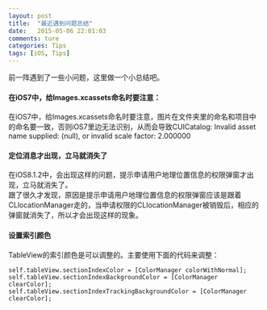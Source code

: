 ```yaml
---
layout: post  
title:  "最近遇到问题总结"  
date:   2015-05-06 22:01:03  
comments: ture
categories: Tips  
tags: [iOS, Tips]  
---
```


前一阵遇到了一些小问题，这里做一个小总结吧。    

#### 在iOS7中，给Images.xcassets命名时要注意：
在iOS7中，给Images.xcassets命名时要注意，图片在文件夹里的命名和项目中的命名要一致，否则iOS7里边无法识别，从而会导致CUICatalog: Invalid asset name supplied: (null), or invalid scale factor: 2.000000    

#### 定位消息才出现，立马就消失了
在iOS8.1.2中，会出现这样的问题，提示申请用户地理位置信息的权限弹窗才出现，立马就消失了。    
跟了很久才发现，原因是提示申请用户地理位置信息的权限弹窗应该是跟着CLlocationManager走的，当申请权限的CLlocationManager被销毁后，相应的弹窗就消失了，所以才会出现这样的现象。

#### 设置索引颜色
TableView的索引颜色是可以调整的。主要使用下面的代码来调整：

~~~    
self.tableView.sectionIndexColor = [ColorManager colorWithNormal];
self.tableView.sectionIndexBackgroundColor = [ColorManager clearColor];
self.tableView.sectionIndexTrackingBackgroundColor = [ColorManager clearColor];
~~~    
